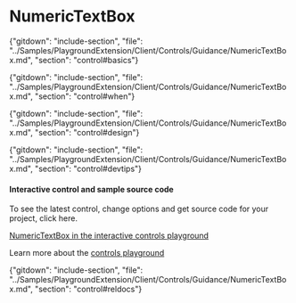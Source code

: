 ﻿# NumericTextBox

{"gitdown": "include-section", "file": "../Samples/PlaygroundExtension/Client/Controls/Guidance/NumericTextBox.md", "section": "control#basics"}

<!-- TODO get an IMAGE to embed here -->

<!-- TODO get an SAMPLE CODE to embed here -->

{"gitdown": "include-section", "file": "../Samples/PlaygroundExtension/Client/Controls/Guidance/NumericTextBox.md", "section": "control#when"}

{"gitdown": "include-section", "file": "../Samples/PlaygroundExtension/Client/Controls/Guidance/NumericTextBox.md", "section": "control#design"}

{"gitdown": "include-section", "file": "../Samples/PlaygroundExtension/Client/Controls/Guidance/NumericTextBox.md", "section": "control#devtips"}

#### Interactive control and sample source code
To see the latest control, change options and get source code for your project, click here.

<a href="https://ms.portal.azure.com/?Microsoft_Azure_Playground=true#blade/Microsoft_Azure_Playground/ControlsIndexBlade/NumericTextBox_create_Playground" target="_blank">NumericTextBox in the interactive controls playground</a>

Learn more about the [controls playground](./top-extensions-controls-playground.md)


{"gitdown": "include-section", "file": "../Samples/PlaygroundExtension/Client/Controls/Guidance/NumericTextBox.md", "section": "control#reldocs"}

